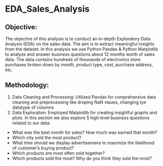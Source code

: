# EDA_Sales_Analysis

## Objective:
The objective of this analysis is to conduct an in-depth Exploratory Data Analysis (EDA) on the sales data. The aim is to extract meaningful insights from the dataset.
In this analysis we use Python Pandas & Python Matplotlib to analyze and answer business questions about 12 months worth of sales data. The data contains hundreds of thousands of electronics store purchases broken down by month, product type, cost, purchase address, etc.

## Methodology:
1. Data Cleaning and Processing: Utilized Pandas for comprehensive data cleaning and preprocessing like droping NaN vlaues, changing tye datatype of columns
2. Data Exploration: Employed Matplotlib for creating insightful graphs and plots. In this section we also explore 5 high level business questions related to our data:

* What was the best month for sales? How much was earned that month?
* Which city sold the most product?
* What time should we display advertisemens to maximize the likelihood of customer’s buying product?
* Which products are most often sold together?
* Which products sold the most? Why do you think they sold the most?
